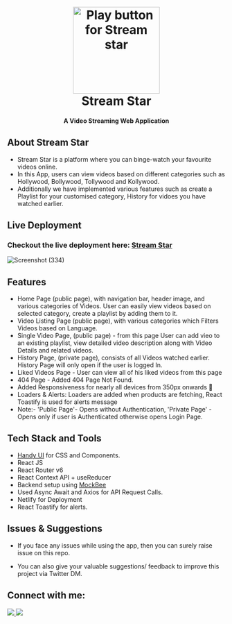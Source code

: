 
<h1 align="center"> <br>
  <a href="https://stream-star.netlify.app/" target="_blank"><img src="https://img.icons8.com/ios-filled/200/FAB005/play-button-circled--v1.png" alt="Play button for Stream star" width="200"></a>
  <br>
Stream Star
  <br></h1>

<h4 align="center">A Video Streaming Web Application</h4>


## About Stream Star

-  Stream Star is a platform where you can binge-watch your favourite videos online.
- In this App, users can view videos based on different categories such as Hollywood, Bollywood, Tollywood and Kollywood.
- Additionally we have implemented various features such as create a Playlist for your customised category, History for vidoes you have watched earlier.

## Live Deployment

### Checkout the live deployment here:  <a href="https://stream-star.netlify.app/" target="_blank">Stream Star</a>



![Screenshot (334)](https://user-images.githubusercontent.com/69259490/205503744-7afcffc1-1f87-4bf2-b77a-e5f2422a9ab4.png)

## Features

* Home Page (public page), with navigation bar, header image, and various categories of Videos. User can easily view videos based on selected category, create a playlist by adding them to it.
* Video Listing Page (public page), with various categories which Filters Videos based on Language.
* Single Video Page, (public page) - from this page User can add vieo to an existing playlist, view detailed video description along with Video Details and related videos.
* History Page, (private page), consists of all Videos watched earlier. History Page will only open if the user is logged In.
* Liked Videos Page - User can view all of his liked videos from this page
* 404 Page - Added 404 Page Not Found.
* Added Responsiveness for nearly all devices from 350px onwards :tada:
* Loaders & Alerts: Loaders are added when products are fetching, React Toastify is used for alerts message
* Note:- 'Public Page'- Opens without Authentication, 'Private Page' - Opens only if user is Authenticated otherwise opens Login Page.


## Tech Stack and Tools

* <a href="https://handy-ui.netlify.app/" target="_blank"> Handy UI</a> for CSS and Components.
* React JS
* React Router v6
* React Context API + useReducer
* Backend setup using <a href="https://mockbee.netlify.app/" traget="_blank">MockBee</a>
* Used Async Await and Axios for API Request Calls.
* Netlify for Deployment
* React Toastify for alerts.



## Issues & Suggestions

* If you face any issues while using the app, then you can surely raise issue on this repo.


* You can also give your valuable suggestions/ feedback to improve this project via Twitter DM.



## Connect with me:


<a href="https://twitter.com/Codesh_"><img src="https://img.shields.io/badge/Twitter-1DA1F2?style=for-the-badge&logo=twitter&logoColor=white"/>
</a>
<a href="https://github.com/kotesh-arya"><img src="https://img.shields.io/badge/GitHub-100000?style=for-the-badge&logo=github&logoColor=white"/></a>
